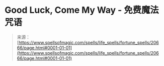 <!--yml

分类：未分类

日期：2024-06-12 19:03:37

-->

# Good Luck, Come My Way - 免费魔法咒语

> 来源：[https://www.spellsofmagic.com/spells/life_spells/fortune_spells/20666/page.html#0001-01-01](https://www.spellsofmagic.com/spells/life_spells/fortune_spells/20666/page.html#0001-01-01)
